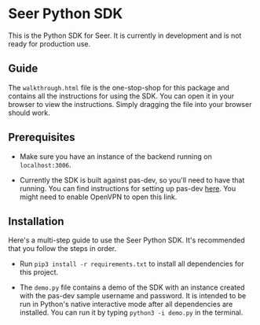 # Seer Python SDK
This is the Python SDK for Seer. It is currently in development and is not ready for production use.

## Guide
The `walkthrough.html` file is the one-stop-shop for this package and contains all the instructions for using the SDK. You can open it in your browser to view the instructions. Simply dragging the file into your browser should work.

## Prerequisites
* Make sure you have an instance of the backend running on `localhost:3006`. 

* Currently the SDK is built against pas-dev, so you'll need to have that running. You can find instructions for setting up pas-dev <a href="http://gitlab.seerbio-dev/ylou/backend">here</a>. You might need to enable OpenVPN to open this link.

## Installation
Here's a multi-step guide to use the Seer Python SDK. It's recommended that you follow the steps in order.

* Run `pip3 install -r requirements.txt` to install all dependencies for this project.

* The `demo.py` file contains a demo of the SDK with an instance created with the pas-dev sample username and password. It is intended to be run in Python's native interactive mode after all dependencies are installed. You can run it by typing `python3 -i demo.py` in the terminal. 